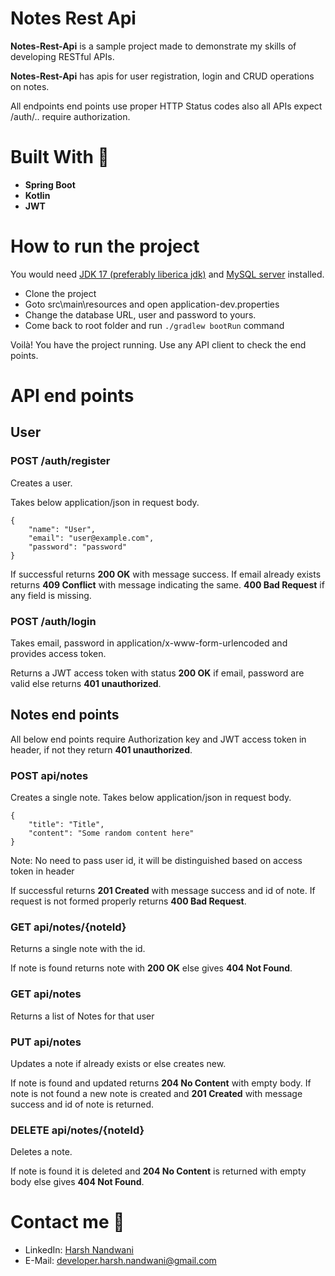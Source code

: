 # Notes Rest Api
**Notes-Rest-Api** is a sample project made to demonstrate my skills of developing RESTful APIs. 

**Notes-Rest-Api** has apis for user registration, login and CRUD operations on notes. 

All endpoints end points use proper HTTP Status codes also all APIs expect /auth/.. require authorization.

# Built With :wrench:
- **Spring Boot**
- **Kotlin**
- **JWT**

# How to run the project
You would need [JDK 17 (preferably liberica jdk)](https://bell-sw.com/pages/downloads/#/java-17-current) and [MySQL server](https://dev.mysql.com/downloads/mysql/) installed.
- Clone the project
- Goto src\main\resources and open application-dev.properties
- Change the database URL, user and password to yours.
- Come back to root folder and run ```./gradlew bootRun``` command

Voilà! You have the project running. Use any API client to check the end points.

# API end points
## User
### POST /auth/register 
Creates a user.

Takes below application/json in request body.
```
{
    "name": "User",
    "email": "user@example.com",
    "password": "password"
}
```
If successful returns **200 OK** with message success. If email already exists returns **409 Conflict** with message indicating the same. **400 Bad Request** if any field is missing.

### POST /auth/login 

Takes email, password in application/x-www-form-urlencoded and provides access token.

Returns a JWT access token with status **200 OK** if email, password are valid else returns **401 unauthorized**.


## Notes end points

All below end points require Authorization key and JWT access token in header, if not they return **401 unauthorized**.

### POST api/notes 
Creates a single note.
Takes below application/json in request body.
```
{
    "title": "Title",
    "content": "Some random content here"
}
```
Note: No need to pass user id, it will be distinguished based on access token in header

If successful returns **201 Created** with message success and id of note. If request is not formed properly returns **400 Bad Request**.

### GET api/notes/{noteId} 
Returns a single note with the id.

If note is found returns note with **200 OK** else gives **404 Not Found**.

### GET api/notes 
Returns a list of Notes for that user

### PUT api/notes 
Updates a note if already exists or else creates new.

If note is found and updated returns **204 No Content** with empty body. If note is not found a new note is created and **201 Created** with message success and id of note is returned.

### DELETE api/notes/{noteId} 
Deletes a note.

If note is found it is deleted and **204 No Content** is returned with empty body else gives **404 Not Found**.

# Contact me :email:
- LinkedIn: [Harsh Nandwani](https://www.linkedin.com/in/harsh-nandwani/)
- E-Mail: developer.harsh.nandwani@gmail.com
